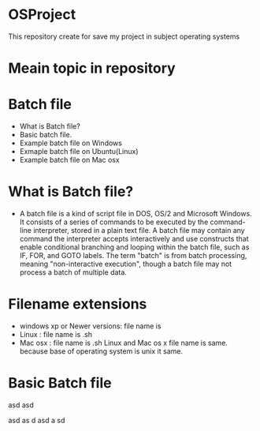 # OSProject
This repository create for save my project in subject operating systems
# Meain topic in repository


# Batch file
- What is Batch file?
- Basic batch file.
- Example batch file on Windows
- Exmaple batch file on Ubuntu(Linux)
- Example batch file on Mac osx

# What is Batch file?
- A batch file is a kind of script file in DOS, OS/2 and Microsoft Windows. It consists of a series of commands to be executed by the command-line interpreter, stored in a plain text file. A batch file may contain any command the interpreter accepts interactively and use constructs that enable conditional branching and looping within the batch file, such as IF, FOR, and GOTO labels. The term "batch" is from batch processing, meaning "non-interactive execution", though a batch file may not process a batch of multiple data.

# Filename extensions
- windows xp or Newer versions: file name is
- Linux : file name is .sh
- Mac osx : file name is .sh
Linux and Mac os x file name is same. because base of operating system is unix it same.

# Basic Batch file
asd
asd

asd
as
d
asd
a
sd
